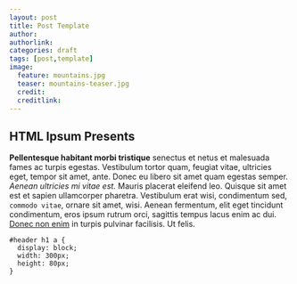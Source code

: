 ```yaml
---
layout: post
title: Post Template
author: 
authorlink: 
categories: draft
tags: [post,template]
image:
  feature: mountains.jpg
  teaser: mountains-teaser.jpg
  credit:
  creditlink:
---
```


## HTML Ipsum Presents

**Pellentesque habitant morbi tristique** senectus et netus et malesuada fames ac turpis egestas. Vestibulum tortor quam, feugiat vitae, ultricies eget, tempor sit amet, ante. Donec eu libero sit amet quam egestas semper. *Aenean ultricies mi vitae est.* Mauris placerat eleifend leo. Quisque sit amet est et sapien ullamcorper pharetra. Vestibulum erat wisi, condimentum sed, `commodo vitae`, ornare sit amet, wisi. Aenean fermentum, elit eget tincidunt condimentum, eros ipsum rutrum orci, sagittis tempus lacus enim ac dui. [Donec non enim](#) in turpis pulvinar facilisis. Ut felis.

```
#header h1 a {
  display: block;
  width: 300px;
  height: 80px;
}
```
